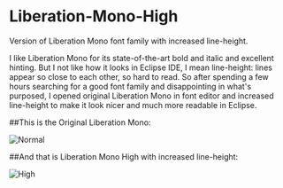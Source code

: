 # Liberation-Mono-High

Version of Liberation Mono font family with increased line-height.

I like Liberation Mono for its state-of-the-art bold and italic and excellent hinting. But I not like how it looks in Eclipse IDE, I mean line-height: lines appear so close to each other, so hard to read. So after spending a few hours searching for a good font family and disappointing in what's purposed, I opened original Liberation Mono in font editor and increased line-height to make it look nicer and much more readable in Eclipse.

##This is the Original Liberation Mono:

![Normal](https://habrastorage.org/files/eac/831/669/eac83166906f4a68bb45d369abb22a12.png "Normal")

##And that is Liberation Mono High with increased line-height:

![High](https://habrastorage.org/files/0e0/c3e/3c1/0e0c3e3c1cbf4787b09da4379da63ce0.png "High")


